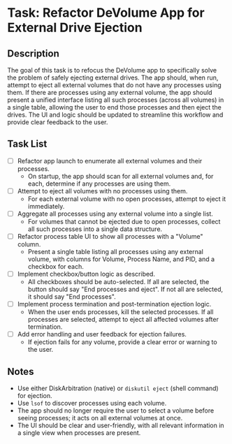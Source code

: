 # Task: Refactor DeVolume App for External Drive Ejection

## Description

The goal of this task is to refocus the DeVolume app to specifically solve the problem of safely ejecting external drives. The app should, when run, attempt to eject all external volumes that do not have any processes using them. If there are processes using any external volume, the app should present a unified interface listing all such processes (across all volumes) in a single table, allowing the user to end those processes and then eject the drives. The UI and logic should be updated to streamline this workflow and provide clear feedback to the user.

## Task List

- [ ] Refactor app launch to enumerate all external volumes and their processes.
  - On startup, the app should scan for all external volumes and, for each, determine if any processes are using them.
- [ ] Attempt to eject all volumes with no processes using them.
  - For each external volume with no open processes, attempt to eject it immediately.
- [ ] Aggregate all processes using any external volume into a single list.
  - For volumes that cannot be ejected due to open processes, collect all such processes into a single data structure.
- [ ] Refactor process table UI to show all processes with a "Volume" column.
  - Present a single table listing all processes using any external volume, with columns for Volume, Process Name, and PID, and a checkbox for each.
- [ ] Implement checkbox/button logic as described.
  - All checkboxes should be auto-selected. If all are selected, the button should say "End processes and eject". If not all are selected, it should say "End processes".
- [ ] Implement process termination and post-termination ejection logic.
  - When the user ends processes, kill the selected processes. If all processes are selected, attempt to eject all affected volumes after termination.
- [ ] Add error handling and user feedback for ejection failures.
  - If ejection fails for any volume, provide a clear error or warning to the user.

## Notes

- Use either DiskArbitration (native) or `diskutil eject` (shell command) for ejection.
- Use `lsof` to discover processes using each volume.
- The app should no longer require the user to select a volume before seeing processes; it acts on all external volumes at once.
- The UI should be clear and user-friendly, with all relevant information in a single view when processes are present.
